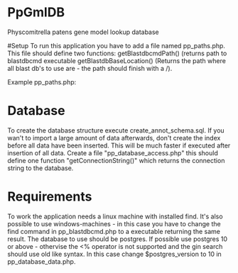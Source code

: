 # PpGmlDB
Physcomitrella patens gene model lookup database

#Setup
To run this application you have to add a file named pp_paths.php.
This file should define two functions:
getBlastdbcmdPath()   (returns path to blastdbcmd executable
getBlastdbBaseLocation() (Returns the path where all blast db's to use are - the path should finish with a /).

Example pp_paths.php:
<?php
function getBlastdbcmdPath() {return "/usr/bin/blastdbcmd";}
function getBlastdbBaseLocation() { return "/tmp/dbTemp/";}
?>

# Database
To create the database structure execute create_annot_schema.sql.
If you wan't to import a large amount of data afterwards, don't create the index before all data have been inserted. This will be much faster if executed after insertion of all data.
 Create a file "pp_database_access.php" this should define one function "getConnectionString()" which returns the connection string to the database.
 
 # Requirements
 To work the application needs a linux machine with installed find. It's also possible to use windows-machines - in this case you have to change the find command in pp_blastdbcmd.php to a executable returning the same result. The database to use should be postgres. If possible use postgres 10 or above - othervise the <% operator is not supported and the gin search should use old like syntax. In this case change $postgres_version to 10 in pp_database_data.php.
 